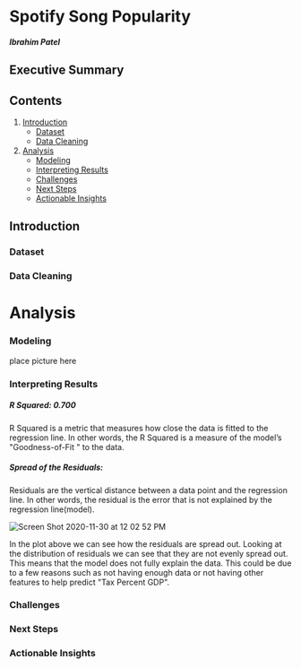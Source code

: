 # Spotify Song Popularity 
##### Ibrahim Patel


## Executive Summary

## Contents
1. [Introduction](#introduction)
    - [Dataset](#dataset)
    - [Data Cleaning](#data_cleaning)
2. [Analysis](#analysis)
    - [Modeling](#modeling)
    - [Interpreting Results](#interpreting_results)
    - [Challenges](#challenges)
    - [Next Steps](#next_steps)
    - [Actionable Insights](#actionable_insights)

## Introduction <a name="introduction"></a>


<p></p>

<p></p>

 
### Dataset <a name="dataset"></a>



### Data Cleaning <a name="data_cleaning"></a>



# Analysis <a name="analysis"></a>



### Modeling <a name="modeling"></a>

<p></p>


place picture here


<p></p>

 

### Interpreting Results <a name="interpreting_results"></a>

##### R Squared: 0.700
R Squared is a metric that measures how close the data is fitted to the regression line. In other words, the R Squared is a measure of the model’s "Goodness-of-Fit " to the data. 


##### Spread of the Residuals:  

Residuals are the vertical distance between a data point and the regression line. In other words, the residual is the error that is not explained by the regression line(model).


![Screen Shot 2020-11-30 at 12 02 52 PM](https://user-images.githubusercontent.com/52756457/100646964-67d79700-3304-11eb-89f4-88e09dca1341.png)


In the plot above we can see how the residuals are spread out. Looking at the distribution of residuals we can see that they are not evenly spread out. This means that the model does not fully explain the data. This could be due to a few reasons such as not having enough data or not having other features to help predict "Tax Percent GDP". 



### Challenges <a name="challenges"></a>




### Next Steps <a name="next_steps"></a>



### Actionable Insights <a name="actionable_insights"></a>

